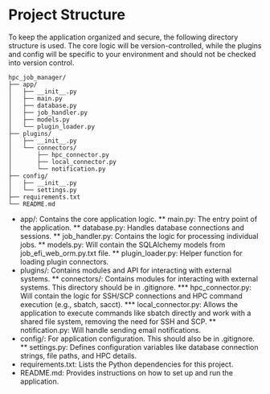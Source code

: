 # Project Structure

To keep the application organized and secure, the following directory structure is used. The core logic will
be version-controlled, while the plugins and config will be specific to your environment and should not be
checked into version control.

    hpc_job_manager/
    ├── app/
    │   ├── __init__.py
    │   ├── main.py
    │   ├── database.py
    │   ├── job_handler.py
    │   ├── models.py
    │   └── plugin_loader.py
    ├── plugins/
    │   ├── __init__.py
    │   └── connectors/
    │       ├── hpc_connector.py
    │       ├── local_connector.py
    │       └── notification.py
    ├── config/
    │   ├── __init__.py
    │   └── settings.py
    ├── requirements.txt
    └── README.md


* app/: Contains the core application logic.
** main.py: The entry point of the application.
** database.py: Handles database connections and sessions.
** job_handler.py: Contains the logic for processing individual jobs.
** models.py: Will contain the SQLAlchemy models from job_efi_web_orm.py.txt file.
** plugin_loader.py: Helper function for loading plugin connectors.
* plugins/: Contains modules and API for interacting with external systems.
** connectors/: Contains modules for interacting with external systems. This directory should be in .gitignore.
*** hpc_connector.py:  Will contain the logic for SSH/SCP connections and HPC command execution (e.g., sbatch, sacct).
*** local_connector.py: Allows the application to execute commands like sbatch directly and work with a shared file system, removing the need for SSH and SCP.
** notification.py: Will handle sending email notifications.
* config/: For application configuration. This should also be in .gitignore.
** settings.py: Defines configuration variables like database connection strings, file paths, and HPC details.
* requirements.txt: Lists the Python dependencies for this project.
* README.md: Provides instructions on how to set up and run the application.

